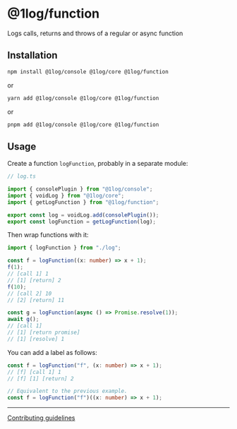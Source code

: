 # @1log/function

Logs calls, returns and throws of a regular or async function

## Installation

```bash
npm install @1log/console @1log/core @1log/function
```

or

```bash
yarn add @1log/console @1log/core @1log/function
```

or

```bash
pnpm add @1log/console @1log/core @1log/function
```

## Usage

Create a function `logFunction`, probably in a separate module:

```ts
// log.ts

import { consolePlugin } from "@1log/console";
import { voidLog } from "@1log/core";
import { getLogFunction } from "@1log/function";

export const log = voidLog.add(consolePlugin());
export const logFunction = getLogFunction(log);
```

Then wrap functions with it:

```ts
import { logFunction } from "./log";

const f = logFunction((x: number) => x + 1);
f(1);
// [call 1] 1
// [1] [return] 2
f(10);
// [call 2] 10
// [2] [return] 11

const g = logFunction(async () => Promise.resolve(1));
await g();
// [call 1]
// [1] [return promise]
// [1] [resolve] 1
```

You can add a label as follows:

```ts
const f = logFunction("f", (x: number) => x + 1);
// [f] [call 1] 1
// [f] [1] [return] 2

// Equivalent to the previous example.
const f = logFunction("f")((x: number) => x + 1);
```

---

[Contributing guidelines](https://github.com/ivan7237d/1log/blob/master/.github/CONTRIBUTING.md)
